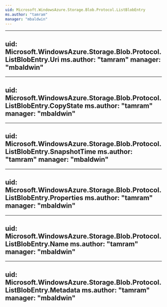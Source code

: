 ```yaml
---
uid: Microsoft.WindowsAzure.Storage.Blob.Protocol.ListBlobEntry
ms.author: "tamram"
manager: "mbaldwin"
---
```


---
uid: Microsoft.WindowsAzure.Storage.Blob.Protocol.ListBlobEntry.Uri
ms.author: "tamram"
manager: "mbaldwin"
---

---
uid: Microsoft.WindowsAzure.Storage.Blob.Protocol.ListBlobEntry.CopyState
ms.author: "tamram"
manager: "mbaldwin"
---

---
uid: Microsoft.WindowsAzure.Storage.Blob.Protocol.ListBlobEntry.SnapshotTime
ms.author: "tamram"
manager: "mbaldwin"
---

---
uid: Microsoft.WindowsAzure.Storage.Blob.Protocol.ListBlobEntry.Properties
ms.author: "tamram"
manager: "mbaldwin"
---

---
uid: Microsoft.WindowsAzure.Storage.Blob.Protocol.ListBlobEntry.Name
ms.author: "tamram"
manager: "mbaldwin"
---

---
uid: Microsoft.WindowsAzure.Storage.Blob.Protocol.ListBlobEntry.Metadata
ms.author: "tamram"
manager: "mbaldwin"
---
